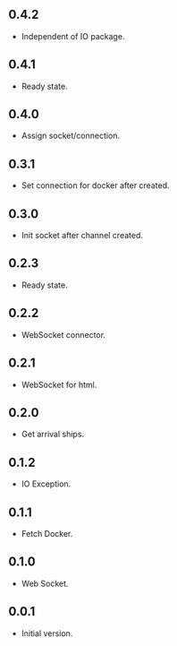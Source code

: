 ## 0.4.2

- Independent of IO package.

## 0.4.1

- Ready state.

## 0.4.0

- Assign socket/connection.

## 0.3.1

- Set connection for docker after created.

## 0.3.0

- Init socket after channel created.

## 0.2.3

- Ready state.

## 0.2.2

- WebSocket connector.

## 0.2.1

- WebSocket for html.

## 0.2.0

- Get arrival ships.

## 0.1.2

- IO Exception.

## 0.1.1

- Fetch Docker.

## 0.1.0

- Web Socket.

## 0.0.1

- Initial version.
